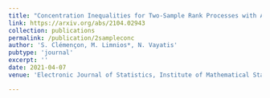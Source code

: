 ```yaml
---
title: "Concentration Inequalities for Two-Sample Rank Processes with Application to Bipartite Ranking"
link: https://arxiv.org/abs/2104.02943
collection: publications
permalink: /publication/2sampleconc
author: 'S. Clémençon, M. Limnios*, N. Vayatis'
pubtype: 'journal'
excerpt: ''
date: 2021-04-07
venue: 'Electronic Journal of Statistics, Institute of Mathematical Statistics and Bernoulli Society, vol 15(2), pp 4659 -- 4717.'  *'\*'Corresponding Author, alphabetical order that does not represent the author's contributions*

---
```

